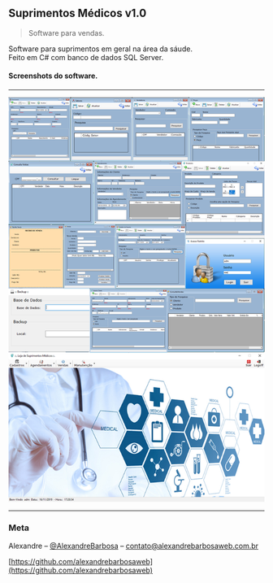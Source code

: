 ## Suprimentos Médicos v1.0
> Software para vendas.  


  Software para suprimentos em geral na área da sáude.  
  Feito em C# com banco de dados SQL Server.

#### Screenshots do software.  
---

<img src="ProjetoSupriMed/img/Screenshots/screenshot.png">

---

### Meta

  Alexandre – [@AlexandreBarbosa](https://alexandrebarbosaweb.com.br/...) – contato@alexandrebarbosaweb.com.br

  [https://github.com/alexandrebarbosaweb](https://github.com/alexandrebarbosaweb)
